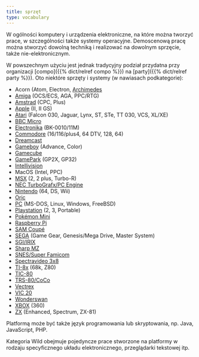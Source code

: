 ```yaml
---
title: sprzęt
type: vocabulary
---
```


W ogólności komputery i urządzenia elektroniczne, na które można tworzyć prace, w szczególności także systemy operacyjne. Demoscenową pracę można stworzyć dowolną techniką i realizować na dowolnym sprzęcie, także nie-elektronicznym.

W powszechnym użyciu jest jednak tradycyjny podział przydatna przy organizacji [compo]({{% dict/relref compo %}}) na [party]({{% dict/relref party %}}). Oto niektóre sprzęty i systemy (w nawiasach podkategorie):

- Acorn (Atom, Electron, [Archimedes](https://pl.wikipedia.org/wiki/Acorn_Archimedes)
- [Amiga](https://pl.wikipedia.org/wiki/Amiga) (OCS/ECS, AGA, PPC/RTG)
- [Amstrad](https://pl.wikipedia.org/wiki/Amstrad) (CPC, Plus)
- [Apple](https://pl.wikipedia.org/wiki/Apple_II) (II, II GS)
- [Atari](https://pl.wikipedia.org/wiki/Atari_(ameryka%C5%84skie_przedsi%C4%99biorstwo)) (Falcon 030, Jaguar, Lynx, ST, STe, TT 030, VCS, XL/XE)
- [BBC Micro](https://pl.wikipedia.org/wiki/BBC_Micro)
- [Electronika](https://en.wikipedia.org/wiki/Electronika_BK) (BK-0010/11M)
- [Commodore](https://pl.wikipedia.org/wiki/Commodore_International) (16/116/plus4, 64 DTV, 128, 64)
- [Dreamcast](https://pl.wikipedia.org/wiki/Dreamcast)
- [Gameboy](https://pl.wikipedia.org/wiki/Game_Boy) (Advance, Color)
- [Gamecube](https://pl.wikipedia.org/wiki/GameCube)
- [GamePark](https://en.wikipedia.org/wiki/Game_Park) (GP2X, GP32)
- [Intellivision](https://pl.wikipedia.org/wiki/Intellivision)
- MacOS (Intel, PPC)
- [MSX](https://en.wikipedia.org/wiki/MSX) (2, 2 plus, Turbo-R)
- [NEC TurboGrafx/PC Engine](https://pl.wikipedia.org/wiki/TurboGrafx-16)
- [Nintendo](https://pl.wikipedia.org/wiki/Nintendo) (64, DS, Wii)
- [Oric](https://pl.wikipedia.org/wiki/Oric)
- [PC](https://pl.wikipedia.org/wiki/IBM_PC) (MS-DOS, Linux, Windows, FreeBSD)
- [Playstation](https://pl.wikipedia.org/wiki/PlayStation) (2, 3, Portable)
- [Pokémon Mini](https://pl.wikipedia.org/wiki/Pok%C3%A9mon_Mini)
- [Raspberry Pi](https://pl.wikipedia.org/wiki/Raspberry_Pi)
- [SAM Coupé](https://pl.wikipedia.org/wiki/SAM_Coup%C3%A9)
- [SEGA](https://pl.wikipedia.org/wiki/Sega) (Game Gear, Genesis/Mega Drive, Master System)
- [SGI/IRIX](https://pl.wikipedia.org/wiki/Silicon_Graphics)
- [Sharp MZ](https://en.wikipedia.org/wiki/Sharp_MZ)
- [SNES/Super Famicom](https://pl.wikipedia.org/wiki/Super_Nintendo_Entertainment_System)
- [Spectravideo 3x8](https://en.wikipedia.org/wiki/Spectravideo)
- [TI-8x](https://pl.wikipedia.org/wiki/TI-83) (68k, Z80)
- [TIC-80](https://tic80.com/)
- [TRS-80/CoCo](https://pl.wikipedia.org/wiki/TRS-80)
- [Vectrex](https://pl.wikipedia.org/wiki/Vectrex)
- [VIC 20](https://pl.wikipedia.org/wiki/Commodore_VIC-20)
- [Wonderswan](https://pl.wikipedia.org/wiki/WonderSwan)
- [XBOX](https://pl.wikipedia.org/wiki/Xbox) (360)
- [ZX](https://pl.wikipedia.org/wiki/ZX_Spectrum) (Enhanced, Spectrum, ZX-81)

Platformą może być także język programowania lub skryptowania, np. Java, JavaScript, PHP.

Kategoria Wild obejmuje pojedyncze prace stworzone na platformy w rodzaju specyficznego układu elektronicznego, przeglądarki tekstowej itp.
